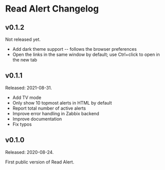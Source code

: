 Read Alert Changelog
====================

v0.1.2
------

Not released yet.

 - Add dark theme support -- follows the browser preferences
 - Open the links in the same window by default; use Ctrl+click to open in the new tab


v0.1.1
------

Released: 2021-08-31.

 - Add TV mode
 - Only show 10 topmost alerts in HTML by default
 - Report total number of active alerts
 - Improve error handling in Zabbix backend
 - Improve documentation
 - Fix typos


v0.1.0
------

Released: 2020-08-24.

First public version of Read Alert.
